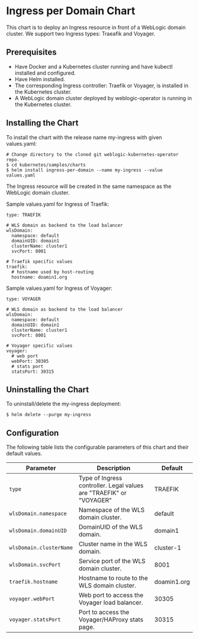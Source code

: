 # Ingress per Domain Chart
This chart is to deploy an Ingress resource in front of a WebLogic domain cluster. We support two Ingress types: Traeafik and Voyager.

## Prerequisites
- Have Docker and a Kubernetes cluster running and have kubectl installed and configured.
- Have Helm installed.
- The corresponding Ingress controller: Traefik or Voyager, is installed in the Kubernetes cluster.
- A WebLogic domain cluster deployed by weblogic-operator is running in the Kubernetes cluster.

## Installing the Chart

To install the chart with the release name my-ingress with given values.yaml:
```
# Change directory to the cloned git weblogic-kubernetes-operator repo.
$ cd kubernetes/samples/charts
$ helm install ingress-per-domain --name my-ingress --value values.yaml
```
The Ingress resource will be created in the same namespace as the WebLogic domain cluster.

Sample values.yaml for Ingress of Traefik:
```
type: TRAEFIK 

# WLS domain as backend to the load balancer
wlsDomain:
  namespace: default
  domainUID: domain1
  clusterName: cluster1
  svcPort: 8001

# Traefik specific values
traefik:
  # hostname used by host-routing
  hostname: doamin1.org
```

Sample values.yaml for Ingress of Voyager:
```
type: VOYAGER 

# WLS domain as backend to the load balancer
wlsDomain:
  namespace: default
  domainUID: domain1
  clusterName: cluster1  
  svcPort: 8001

# Voyager specific values
voyager:
  # web port
  webPort: 30305
  # stats port
  statsPort: 30315
```
## Uninstalling the Chart
To uninstall/delete the my-ingress deployment:
```
$ helm delete --purge my-ingress
```
## Configuration
The following table lists the configurable parameters of this chart and their default values.

| Parameter                              | Description                                                                                                                  | Default                                           |
| -------------------------------------- | ---------------------------------------------------------------------------------------------------------------------------- | ------------------------------------------------- |
| `type`                     | Type of Ingress controller. Legal values are "TRAEFIK" or "VOYAGER"                                                                                             | TRAEFIK |
| `wlsDomain.namespace`                     | Namespace of the WLS domain cluster.                                                                                            | default |
| `wlsDomain.domainUID`                     | DomainUID of the WLS domain.                                                                                            | domain1 |
| `wlsDomain.clusterName`                     | Cluster name in the WLS domain.                                                                                            | cluster-1 |
| `wlsDomain.svcPort`                     | Service port of the WLS domain cluster.                                                                                            | 8001 |
| `traefik.hostname`                     | Hostname to route to the WLS domain cluster.                                                                                            | doamin1.org |
| `voyager.webPort`                     | Web port to access the Voyager load balancer.                                                                                         | 30305 |
| `voyager.statsPort`                     | Port to access the Voyager/HAProxy stats page.                                                                                            | 30315 |
